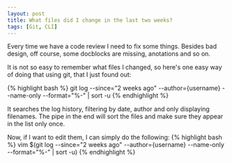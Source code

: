 ```yaml
---
layout: post
title: What files did I change in the last two weeks?
tags: [Git, CLI]
---
```


Every time we have a code review I need to fix some things. Besides bad design,
off course, some docblocks are missing, anotations and so on.

It is not so easy to remember what files I changed, so here's one easy way of doing
that using git, that I just found out:

{% highlight bash %}
git log --since="2 weeks ago" --author={username} --name-only --format="%-" | sort -u
{% endhighlight %}

It searches the log history, filtering by date, author and only
displaying filenames. The pipe in the end will sort the files and make sure they
appear in the list only once.

Now, if I want to edit them, I can simply do the following:
{% highlight bash %}
vim $(git log --since="2 weeks ago" --author={username} --name-only --format="%-" | sort -u)
{% endhighlight %}
